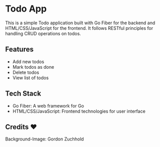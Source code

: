 # Todo App
This is a simple Todo application built with Go Fiber for the backend and HTML/CSS/JavaScript for the frontend. It follows RESTful principles for handling CRUD operations on todos.

## Features
- Add new todos
- Mark todos as done
- Delete todos
- View list of todos

## Tech Stack
- Go Fiber: A web framework for Go
- HTML/CSS/JavaScript: Frontend technologies for user interface

## Credits ❤️
Background-Image: Gordon Zuchhold
